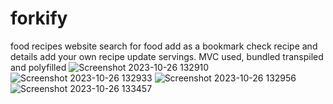 # forkify
food recipes website
search for food add as a bookmark check recipe and details add your own recipe update servings. MVC used, bundled transpiled and polyfilled
![Screenshot 2023-10-26 132910](https://github.com/hamzi-haidar/forkify/assets/132144627/592dd5a0-8ad9-4e0d-839f-78d7bfcc5d0d)
![Screenshot 2023-10-26 132933](https://github.com/hamzi-haidar/forkify/assets/132144627/2dd966cf-3572-49f1-8102-2c8aa6acd7cb)
![Screenshot 2023-10-26 132956](https://github.com/hamzi-haidar/forkify/assets/132144627/30b7cb8a-12ad-4218-86a7-e9fa0b029f8e)
![Screenshot 2023-10-26 133457](https://github.com/hamzi-haidar/forkify/assets/132144627/8fe03e83-4da8-4290-8465-fcecd0086694)
